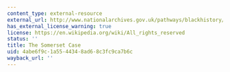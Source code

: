 ```yaml
---
content_type: external-resource
external_url: http://www.nationalarchives.gov.uk/pathways/blackhistory/rights/transcripts/somerset_case.htm
has_external_license_warning: true
license: https://en.wikipedia.org/wiki/All_rights_reserved
status: ''
title: The Somerset Case
uid: 4abe6f9c-1a55-4434-8ad6-8c3fc9ca7b6c
wayback_url: ''
---
```

